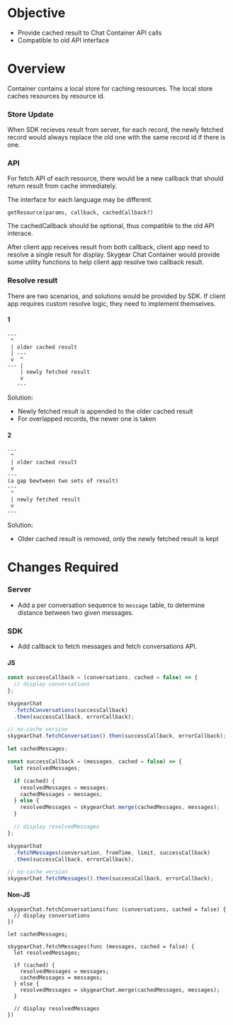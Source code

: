 # Objective

- Provide cached result to Chat Container API calls
- Compatible to old API interface

# Overview

Container contains a local store for caching resources. The local store caches resources by resource id.

### Store Update

When SDK recieves result from server, for each record, the newly fetched record would always replace the old one with the same record id if there is one.

### API

For fetch API of each resource, there would be a new callback that should return result from cache immediately.

The interface for each language may be different.

```
getResource(params, callback, cachedCallback?)
```

The cachedCallback should be optional, thus compatible to the old API interace.

After client app receives result from both callback, client app need to resolve a single result for display. Skygear Chat Container would provide some utility functions to help client app resolve two callback result.

### Resolve result

There are two scenarios, and solutions would be provided by SDK. If client app requires custom resolve logic, they need to implement themselves.

#### 1

```
---
 ^
 | older cached result
 | ---
 v  ^
--- |
    | newly fetched result
    v
   ---
```

Solution:

- Newly fetched result is appended to the older cached result
- For overlapped records, the newer one is taken

#### 2

```
---
 ^
 | older cached result
 v
---
(a gap bewtween two sets of result)
---
 ^
 | newly fetched result
 v
---
```

Solution:

- Older cached result is removed, only the newly fetched result is kept

# Changes Required

### Server

- Add a per conversation sequence to `message` table, to determine distance between two given messages.

### SDK

- Add callback to fetch messages and fetch conversations API.

#### JS

```js
const successCallback = (conversations, cached = false) => {
  // display conversations
};

skygearChat
  .fetchConversations(successCallback)
  .then(successCallback, errorCallback);

// no-cache version
skygearChat.fetchConversation().then(successCallback, errorCallback);
```

```js
let cachedMessages;

const successCallback = (messages, cached = false) => {
  let resolvedMessages;

  if (cached) {
    resolvedMessages = messages;
    cachedMessages = messages;
  } else {
    resolvedMessages = skygearChat.merge(cachedMessages, messages);
  }

  // display resolvedMessages
};

skygearChat
  .fetchMessages(conversation, fromTime, limit, successCallback)
  .then(successCallback, errorCallback);

// no-cache version
skygearChat.fetchMessages().then(successCallback, errorCallback);
```

#### Non-JS

```
skygearChat.fetchConversations(func (conversations, cached = false) {
  // display conversations
})
```

```
let cachedMessages;

skygearChat.fetchMessages(func (messages, cached = false) {
  let resolvedMessages;

  if (cached) {
    resolvedMessages = messages;
    cachedMessages = messages;
  } else {
    resolvedMessages = skygearChat.merge(cachedMessages, messages);
  }

  // display resolvedMessages
})
```
